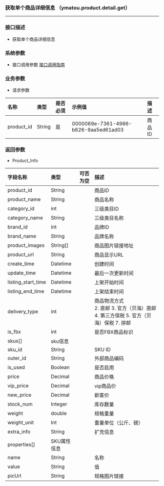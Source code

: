 ### 获取单个商品详细信息 （ymatou.product.detail.get）

---

### 接口描述

* 获取单个商品详细信息

### 系统参数

* 接口调用参数 [接口调用指南](/openapi/how-to-call-api.md)

### 业务参数

* 请求参数

| 名称 | 类型 | 是否必须 | 示例值 | 描述 |
| :--- | :--- | :--- | :--- | :--- |
| product\_id | String | 是 | 0000069e-7361-4986-b626-9aa5ed61ad03 | 商品ID |

### 返回参数

* Product\_Info

| 字段名称 | 类型 | 可否为空 | 描述 |
| :--- | :--- | :--- | :--- |
| product_id | String |  | 商品ID |
| product\_name | String |  | 商品名称 |
| category\_id | int |  | 三级类目ID |
| category\_name | String |  | 三级类目名称 |
| brand\_id | int |  | 品牌ID |
| brand\_name | String |  | 品牌名称 |
| product\_images | String\[\] |  | 商品图片链接地址 |
| product\_url | String |  | 商品显示URL |
| create\_time | Datetime |  | 创建时间 |
| update\_time | Datetime |  | 最后一次更新时间 |
| listing\_start\_time | Datetime |  | 上架开始时间 |
| listing\_end\_time | Datetime |  | 上架结束时间 |
| delivery\_type | int |  | 商品物流方式 <br> 2. 直邮 3. 官方（贝海）直邮 4. 第三方保税 5. 官方（贝海）保税 7. 拼邮  |
| is_fbx | int | | 是否FBX商品标识 |
| skus\[\] | sku信息 |  |  |
| sku\_id | String |  | SKU ID |
| outer\_id | String |  | 外部商品编码 |
| is\_used | Boolean |  | 是否启用 |
| price | Decimal |  | 商品价格 |
| vip\_price | Decimal |  | vip商品价 |
| new\_price | Decimal |  | 新客价 |
| stock\_num | Integer |  | 库存数量 |
| weight | double |  | 规格重量 |
| weight\_unit | Int |  | 重量单位（公斤、磅） |
| extra\_info | String |  | 扩充信息 |
| properties[] | SKU属性信息 |  | |
| name | String |  | 名称 |
| value | String |  | 值  |
| picUrl | String |  | 规格图片链接 |